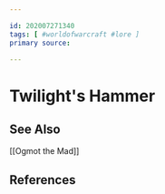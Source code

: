 ```yaml
---

id: 202007271340
tags: [ #worldofwarcraft #lore ]
primary source:

---
```


# Twilight's Hammer

## See Also
[[Ogmot the Mad]]

## References


